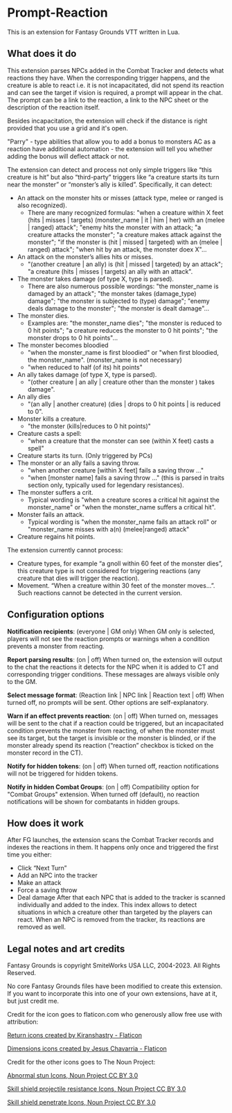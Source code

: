 # Prompt-Reaction
This is an extension for Fantasy Grounds VTT written in Lua.

## What does it do

This extension parses NPCs added in the Combat Tracker and detects what reactions they have. When the corresponding trigger happens, and the creature is able to react i.e. it is not incapacitated, did not spend its reaction and can see the target if vision is required, a prompt will appear in the chat. The prompt can be a link to the reaction, a link to the NPC sheet or the description of the reaction itself.

Besides incapacitation, the extension will check if the distance is right provided that you use a grid and it's open.

"Parry" - type abilities that allow you to add a bonus to monsters AC as a reaction have additional automation - the extension will tell you whether adding the bonus will deflect attack or not.

The extension can detect and process not only simple triggers like “this creature is hit” but also “third-party” triggers like “a creature starts its turn near the monster” or “monster’s ally is killed”. Specifically, it can detect:
* An attack on the monster hits or misses (attack type, melee or ranged is also recognized).
  * There are many recognized formulas: "when a creature within X feet (hits | misses | targets) (monster_name | it | him | her) with an (melee | ranged) attack"; "enemy hits the monster with an attack; "a creature attacks the monster"; "a creature makes attack against the monster"; "if the monster is (hit | missed | targeted) with an (melee | ranged) attack"; "when hit by an attack, the monster doex X"...
* An attack on the monster’s allies hits or misses.
  * "(another creature | an ally) is (hit | missed | targeted) by an attack"; "a creature (hits | misses | targets) an ally with an attack".
* The monster takes damage (of type X, type is parsed).
  * There are also numerous possible wordings: "the monster_name is damaged by an attack"; "the monster takes (damage_type) damage"; "the monster is subjected to (type) damage"; "enemy deals damage to the monster"; "the monster is dealt damage"...
* The monster dies.
  * Examples are: "the monster_name dies"; "the monster is reduced to 0 hit points"; "a creature reduces the monster to 0 hit points"; "the monster drops to 0 hit points"...
* The monster becomes bloodied
  * "when the monster_name is first bloodied" or "when first bloodied, the monster_name". (monster_name is not necessary)
  * "when reduced to half (of its) hit points"
* An ally takes damage (of type X, type is parsed).
  * "(other creature | an ally | creature other than the monster ) takes damage".
* An ally dies
  * "(an ally | another creature) (dies | drops to 0 hit points | is reduced to 0".
* Monster kills a creature.
  * "the monster (kills|reduces to 0 hit points)"
* Creature casts a spell:
  * "when a creature that the monster can see (within X feet) casts a spell"
* Creature starts its turn. (Only triggered by PCs)
* The monster or an ally fails a saving throw.
  * "when another creature [within X feet] fails a saving throw ..."
  * "when [monster name] fails a saving throw ..." (this is parsed in traits section only, typically used for legendary resistances).
* The monster suffers a crit.
  * Typical wording is "when a creature scores a critical hit against the monster_name" or "when the monster_name suffers a critical hit".
* Monster fails an attack.
  * Typical wording is "when the monster_name fails an attack roll" or "monster_name misses with a(n) (melee|ranged) attack"
* Creature regains hit points.

The extension currently cannot process:
* Creature types, for example “a gnoll within 60 feet of the monster dies”, this creature type is not considered for triggering reactions (any creature that dies will trigger the reaction).
* Movement. “When a creature within 30 feet of the monster moves…”. Such reactions cannot be detected in the current version.

## Configuration options

**Notification recipients**: (everyone | GM only) When GM only is selected, players will not see the reaction prompts or warnings when a condition prevents a monster from reacting.


**Report parsing results**: (on | off) When turned on, the extension will output to the chat the reactions it detects for the NPC when it is added to CT and corresponding trigger conditions. These messages are always visible only to the GM.


**Select message format**: (Reaction link | NPC link | Reaction text | off) When turned off, no prompts will be sent. Other options are self-explanatory.


**Warn if an effect prevents reaction**: (on | off) When turned on, messages will be sent to the chat if a reaction could be triggered, but an incapacitated condition prevents the monster from reacting, of when the monster must see its target, but the target is invisible or the monster is blinded, or if the monster already spend its reaction (“reaction” checkbox is ticked on the monster record in the CT).


**Notify for hidden tokens**: (on | off) When turned off, reaction notifications will not be triggered for hidden tokens.


**Notify in hidden Combat Groups**: (on | off) Compatibility option for "Combat Groups" extension. When turned off (default), no reaction notifications will be shown for combatants in hidden groups.


## How does it work

After FG launches, the extension scans the Combat Tracker records and indexes the reactions in them. It happens only once and triggered the first time you either:
* Click “Next Turn”
* Add an NPC into the tracker
* Make an attack
* Force a saving throw
* Deal damage
After that each NPC that is added to the tracker is scanned individually and added to the index. This index allows to detect situations in which a creature other than targeted by the players can react. When an NPC is removed from the tracker, its reactions are removed as well.

## Legal notes and art credits

Fantasy Grounds is copyright SmiteWorks USA LLC, 2004-2023. All Rights Reserved.
	
No core Fantasy Grounds files have been modified to create this extension.
If you want to incorporate this into one of your own extensions, have at it, but just credit me.

Credit for the icon goes to flaticon.com who generously allow free use with attribution:

[Return icons created by Kiranshastry - Flaticon](https://www.flaticon.com/free-icons/return)

[Dimensions icons created by Jesus Chavarria - Flaticon](https://www.flaticon.com/free-icons/dimensions)

Credit for the other icons goes to The Noun Project:

[Abnormal stun Icons, Noun Project CC BY 3.0](https://thenounproject.com/browse/icons/term/abnormal-stun/)

[Skill shield projectile resistance Icons, Noun Project CC BY 3.0](https://thenounproject.com/browse/icons/term/skill-shield-projectile-resistance/)

[Skill shield penetrate Icons, Noun Project CC BY 3.0](https://thenounproject.com/browse/icons/term/skill-shield-penetrate/)
